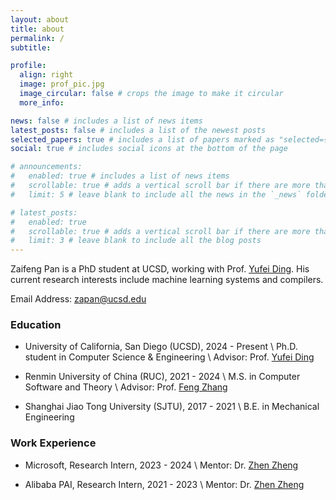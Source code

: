 ```yaml
---
layout: about
title: about
permalink: /
subtitle:

profile:
  align: right
  image: prof_pic.jpg
  image_circular: false # crops the image to make it circular
  more_info:

news: false # includes a list of news items
latest_posts: false # includes a list of the newest posts
selected_papers: true # includes a list of papers marked as "selected={true}"
social: true # includes social icons at the bottom of the page

# announcements:
#   enabled: true # includes a list of news items
#   scrollable: true # adds a vertical scroll bar if there are more than 3 news items
#   limit: 5 # leave blank to include all the news in the `_news` folder

# latest_posts:
#   enabled: true
#   scrollable: true # adds a vertical scroll bar if there are more than 3 new posts items
#   limit: 3 # leave blank to include all the blog posts
---
```


Zaifeng Pan is a PhD student at UCSD, working with Prof. [Yufei Ding](https://picassolab.squarespace.com/yufei). His current research interests include machine learning systems and compilers.

Email Address: [zapan@ucsd.edu](mailto:zapan@ucsd.edu)

### Education

- University of California, San Diego (UCSD), 2024 - Present \\
  Ph.D. student in Computer Science & Engineering \\
  Advisor: Prof. [Yufei Ding](https://picassolab.squarespace.com/yufei)

- Renmin University of China (RUC), 2021 - 2024 \\
  M.S. in Computer Software and Theory \\
  Advisor: Prof. [Feng Zhang](https://fengzhangcs.github.io)

- Shanghai Jiao Tong University (SJTU), 2017 - 2021 \\
  B.E. in Mechanical Engineering

### Work Experience

- Microsoft, Research Intern, 2023 - 2024 \\
  Mentor: Dr. [Zhen Zheng](https://jamesthez.github.io/)

- Alibaba PAI, Research Intern, 2021 - 2023 \\
  Mentor: Dr. [Zhen Zheng](https://jamesthez.github.io/)
